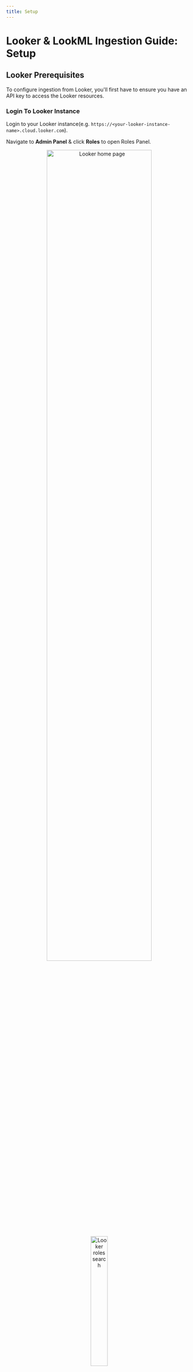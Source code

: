 ```yaml
---
title: Setup
---
```


# Looker & LookML Ingestion Guide: Setup

## Looker Prerequisites

To configure ingestion from Looker, you'll first have to ensure you have an API key to access the Looker resources.

### Login To Looker Instance

Login to your Looker instance(e.g. `https://<your-looker-instance-name>.cloud.looker.com`).

Navigate to **Admin Panel** & click **Roles** to open Roles Panel.

<p align="center">
   <img width="75%" alt="Looker home page" src="http://raw.githubusercontent.com/datahub-project/static-assets/main/imgs/guides/looker/looker-home-page.png"/>
</p>

<p align="center">
   <img width="30%" alt="Looker roles search" src="http://raw.githubusercontent.com/datahub-project/static-assets/main/imgs/guides/looker/looker-roles-search.png"/>
</p>

### Create A New Permission Set

On **Roles Panel**, click **New Permission Set**.

   <p align="center">
   <img width="75%" alt="Looker new permission set" src="https://raw.githubusercontent.com/datahub-project/static-assets/main/imgs/guides/looker/looker-new-permission-set-button.png"/>
   </p>

Set a name for the new permission set (e.g., *DataHub Connector Permission Set*) and select the following permissions.

<details>
<summary>Permission List</summary>

- access_data
- see_lookml_dashboards
- see_looks
- see_user_dashboards
- explore
- see_sql
- see_lookml
- clear_cache_refresh
- manage_models
- see_datagroups
- see_pdts
- see_queries
- see_schedules
- see_system_activity
- see_users

</details>

After selecting all permissions mentioned above, click **New Permission Set** at the bottom of the page.

<p align="center">
<img width="75%" alt="Looker permission set window" src="https://raw.githubusercontent.com/datahub-project/static-assets/main/imgs/guides/looker/looker-permission-set-window.png"/>
</p>

### Create A Role

On the **Roles** Panel, click **New Role**.

<p align="center">
<img width="75%" alt="Looker new role button" src="https://raw.githubusercontent.com/datahub-project/static-assets/main/imgs/guides/looker/looker-new-role-button.png"/>
</p>

Set the name for the new role (e.g., *DataHub Extractor*) and set the following fields on this window. 

- Set **Permission Set** to permission set created in previous step (i.e *DataHub Connector Permission Set*)
- Set **Model Set** to `All`

Finally, click **New Role** at the bottom of the page. 

   <p align="center">
   <img width="75%" alt="Looker new role window" src="https://raw.githubusercontent.com/datahub-project/static-assets/main/imgs/guides/looker/looker-new-role-window.png"/>
   </p>

### Create A New User

On the **Admin** Panel, click **Users** to open the users panel.

   <p align="center">
   <img width="75%" alt="Looker user search" src="https://raw.githubusercontent.com/datahub-project/static-assets/main/imgs/guides/looker/looker-user-search.png"/>
   </p>

Click **Add Users**. 

   <p align="center">
   <img width="75%" alt="Looker add user" src="https://raw.githubusercontent.com/datahub-project/static-assets/main/imgs/guides/looker/looker-add-user-button.png"/>
   </p>

On **Adding a new user**, set details in the following fields. 

- Add user's **Email Addresses**.
- Set **Roles** to the role created in previous step (e.g. *DataHub Extractor*) 

Finally, click **Save**.

<p align="center">
<img width="75%" alt="Looker new user window" src="https://raw.githubusercontent.com/datahub-project/static-assets/main/imgs/guides/looker/looker-add-new-user.png"/>
</p>

### Create An API Key

On the **User** Panel, click on the newly created user. 

<p align="center">
<img width="75%" alt="Looker user panel" src="https://raw.githubusercontent.com/datahub-project/static-assets/main/imgs/guides/looker/looker-user-panel.png"/>
</p>

Click **Edit Keys** to open the **API Key** Panel. 

<p align="center">
<img width="75%" alt="Looker user view" src="https://raw.githubusercontent.com/datahub-project/static-assets/main/imgs/guides/looker/looker-user-view.png"/>
</p>

On the **API Key** Panel, click **New API Key** to generate a new **Client ID** and **Client Secret**.
<p align="center">
<img width="75%" alt="Looker new api key" src="https://raw.githubusercontent.com/datahub-project/static-assets/main/imgs/guides/looker/looker-api-key.png"/>
</p>

## LookML Prerequisites

Follow the below steps to create the GitHub Deploy Key.

### Generate a private-public SSH key pair

```bash
ssh-keygen -t rsa -f looker_datahub_deploy_key
# If prompted, don't add a passphrase to the key
```

This will typically generate two files like the one below.
* `looker_datahub_deploy_key` (private key)
* `looker_datahub_deploy_key.pub` (public key)


### Add Deploy Key to GitHub Repository

First, log in to [GitHub](https://github.com). 

Navigate to **GitHub Repository** -> **Settings** -> **Deploy Keys** and add a public key (e.g. `looker_datahub_deploy_key.pub`) as deploy key with read access. 

<p align="center">
<img width="75%" alt="Looker home page" src="http://raw.githubusercontent.com/datahub-project/static-assets/main/imgs/guides/looker/lookml-deploy-key.png"/>
</p>

Make a note of the private key file. You must paste the file's contents into the GitHub Deploy Key field later while [configuring](./configuration.md) ingestion on the DataHub Portal.

## Next Steps

Once you've done all the above steps, it's time to move on to [configuring the actual ingestion source](configuration.md) within DataHub.

_Need more help? Join the conversation in [Slack](https://datahubproject.io/slack?utm_source=docs&utm_medium=docs&utm_campaign=docs_page_link)!_